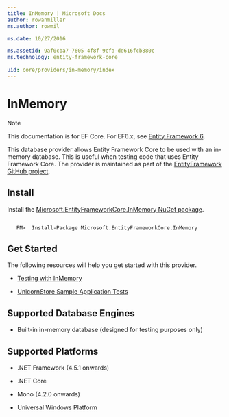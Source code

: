 ```yaml
---
title: InMemory | Microsoft Docs
author: rowanmiller
ms.author: rowmil

ms.date: 10/27/2016

ms.assetid: 9af0cba7-7605-4f8f-9cfa-dd616fcb880c
ms.technology: entity-framework-core
 
uid: core/providers/in-memory/index
---
```

# InMemory

> [!NOTE]
> This documentation is for EF Core. For EF6.x, see [Entity Framework 6](../../../ef6/index.md).

This database provider allows Entity Framework Core to be used with an in-memory database. This is useful when testing code that uses Entity Framework Core. The provider is maintained as part of the [EntityFramework GitHub project](https://github.com/aspnet/EntityFramework).

## Install

Install the [Microsoft.EntityFrameworkCore.InMemory NuGet package](https://www.nuget.org/packages/Microsoft.EntityFrameworkCore.InMemory/).

<!-- literal_block"ids  "classes  "xml:space": "preserve", "backrefs  "linenos": false, "dupnames  : "csharp",", highlight_args}, "names": [] -->
````text

   PM>  Install-Package Microsoft.EntityFrameworkCore.InMemory
````

## Get Started

The following resources will help you get started with this provider.
* [Testing with InMemory](../../miscellaneous/testing.md)

* [UnicornStore Sample Application Tests](https://github.com/rowanmiller/UnicornStore/blob/master/UnicornStore/src/UnicornStore.Tests/Controllers/ShippingControllerTests.cs)

## Supported Database Engines

* Built-in in-memory database (designed for testing purposes only)

## Supported Platforms

* .NET Framework (4.5.1 onwards)

* .NET Core

* Mono (4.2.0 onwards)

* Universal Windows Platform
